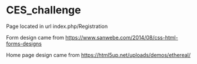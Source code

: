 # CES_challenge
Page located in url index.php/Registration

Form design came from https://www.sanwebe.com/2014/08/css-html-forms-designs

Home page design came from https://html5up.net/uploads/demos/ethereal/
